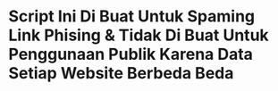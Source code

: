 # Script Ini Di Buat Untuk Spaming Link Phising & Tidak Di Buat Untuk Penggunaan Publik Karena Data Setiap Website Berbeda Beda
